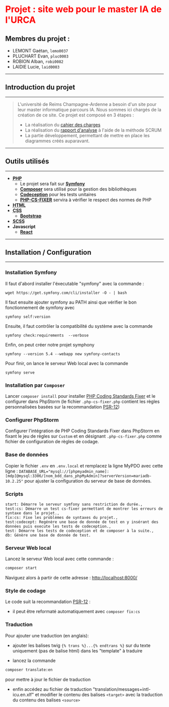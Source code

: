 <h1 style='color:red'>Projet : site web pour le master IA de l'URCA</h1>

## Membres du projet :

- LEMONT Gaétan, `lemo0037`
- PLUCHART Evan, `pluc0003`
- ROBION Alban, `robi0082`
- LAIDIE Lucie, `laid0003`

____

## Introduction du projet

___

> L'université de Reims Champagne-Ardenne a besoin d'un site pour leur master informatique parcours IA. Nous sommes ici chargés de la création de ce site. Ce projet est composé en 3 étapes :
>  - La réalisation du [cahier des charges](https://docs.google.com/document/d/1SNjHnTAs2dZm_Wvjl6REXTSZmRf3SR8BpaIwg26iOUk/edit?usp=sharing "Lien vers le drive du cahier des charges")
>  - La réalisation du [rapport d'analyse](https://docs.google.com/document/d/1bvXWJZBKu2fY5icIPTMaX61Fq6h1UfLQC4F78m-e2SE/edit?usp=sharing "Lien vers le drive du rapport d'analyse") à l'aide de la méthode SCRUM
>  - La partie développement, permettant de mettre en place les diagrammes créés auparavant.
___

## Outils utilisés

____

- <abbr title="Hypertext Preprocessor">**PHP**</abbr>
  - Le projet sera fait sur [**Symfony**](https://symfony.com/download)
  - [**Composer**](https://getcomposer.org/) sera utilisé pour la gestion des bibliothèques
  - [**Codeception**](https://codeception.com/) pour les tests unitaires
  - [**PHP-CS-FIXER**](https://github.com/PHP-CS-Fixer/PHP-CS-Fixer#user-content-editor-integration) servira à vérifier le respect des normes de PHP
- <abbr title="Hyper Text Markup Language">**HTML**</abbr>
- <abbr title="Cascading Style Sheets">**CSS**</abbr>
  - [**Bootstrap**](https://getbootstrap.com/)
- <abbr title="Syntactically Awesome Style Sheet">**SCSS**</abbr>
- **Javascript**
  - [**React**](https://fr.reactjs.org/)
___
## Installation / Configuration
___

### Installation Symfony

Il faut d'abord installer l'éxecutable "symfony" avec la commande :

```
wget https://get.symfony.com/cli/installer -O - | bash
```

Il faut ensuite ajouter symfony au PATH ainsi que vérifier le bon fonctionnement de symfony avec

```
symfony self:version
```

Ensuite, il faut contrôler la compatibilité du système avec la commande

```
symfony check:requirements  --verbose
```

Enfin, on peut créer notre projet symphony

```
symfony --version 5.4 --webapp new symfony-contacts
```

Pour finir, on lance le serveur Web local avec la commande

```
symfony serve
```

### Installation par `Composer`

Lancer `composer install` pour installer [PHP Coding Standards Fixer](https://cs.symfony.com/) et le configurer dans PhpStorm (le fichier `.php-cs-fixer.php` contient les règles personnalisées basées sur la recommandation [PSR-12](https://www.php-fig.org/psr/psr-12/))

### Configurer PhpStorm

Configurer l'intégration de PHP Coding Standards Fixer dans PhpStorm en fixant le jeu de règles sur `Custom` et en désignant `.php-cs-fixer.php` comme fichier de configuration de règles de codage. 

### Base de données

Copier le fichier `.env` en `.env.local` et remplacez la ligne MyPDO avec cette ligne : `DATABASE_URL="mysql://[phpmyadmin_name]:[mdp]@mysql:3306/[nom_bdd_dans_phpMyAdmin]?serverVersion=mariadb-10.2.25"` pour ajuster la configuration du serveur de base de données.

### Scripts

    start: Démarre le serveur symfony sans restriction de durée.,
    test:cs: Démarre un test cs-fixer permettant de montrer les erreurs de syntaxe dans le projet.,
    fix:cs: Fixe les problèmes de syntaxes du projet.,
    test:codecept: Regénère une base de donnée de test en y insérant des données puis execute les tests de codeception.,
    test: Démarre les tests de codeception et de composer à la suite.,
    db: Génère une base de donnée de test.

### Serveur Web local


Lancez le serveur Web local avec cette commande :

```bash
composer start
```

Naviguez alors à partir de cette adresse : <http://localhost:8000/>

### Style de codage

Le code suit la recommandation [PSR-12](https://www.php-fig.org/psr/psr-12/) :
- il peut être reformaté automatiquement avec `composer fix:cs`
### Traduction

Pour ajouter une traduction (en anglais):
 - ajouter les balises twig `{% trans %}...{% endtrans %}` 
sur du texte uniquement (pas de balise html) dans les "template" à traduire

 - lancez la commande 
```bash
composer translate:en
``` 
   pour mettre à jour le fichier de traduction 
   - enfin accédez au fichier de traduction "translation/messages+intl-icu.en.xlf"
et modifier le contenu des balises `<target>` avec la traduction du contenu des balises
`<source>`